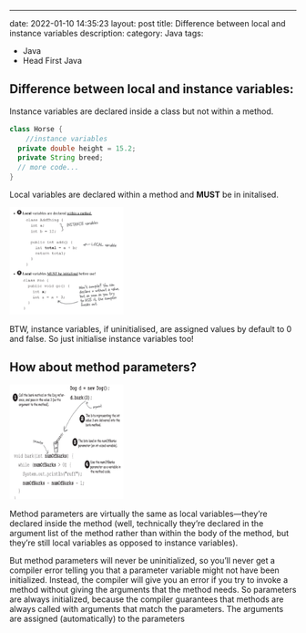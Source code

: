 ---
date: 2022-01-10 14:35:23
layout: post
title: Difference between local and instance variables
description:
category: Java
tags:
  - Java
  - Head First Java
  
## Difference between local and instance variables: 

Instance variables are declared inside a class but not within a
  method.
```java
class Horse {
    //instance variables
  private double height = 15.2;
  private String breed;
  // more code...
}
```
Local variables are declared within a method and **MUST** be in initalised.

<img src="/assets/images/posts/java/DiffBetweenLocalAndInstanceVariables/1.png" title="제목" width="200"/>

BTW, instance variables, if uninitialised, are assigned values by default to 0 and false.
So just initialise instance variables too!

## How about method parameters?

<img src="/assets/images/posts/java/DiffBetweenLocalAndInstanceVariables/2.png" title="제목" width="200"/> 

Method parameters are virtually the same as local variables—they’re
  declared inside the method (well, technically they’re declared in the
  argument list of the method rather than within the body of the method, but
  they’re still local variables as opposed to instance variables). 

But method parameters will never be uninitialized, so you’ll never get a
  compiler error telling you that a parameter variable might not have been
  initialized.
  Instead, the compiler will give you an error if you try to invoke a method
  without giving the arguments that the method needs. So parameters are
  always initialized, because the compiler guarantees that methods are
  always called with arguments that match the parameters. The arguments
  are assigned (automatically) to the parameters




